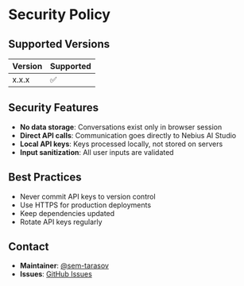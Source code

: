 # Security Policy

## Supported Versions

| Version | Supported          |
| ------- | ------------------ |
| x.x.x   | :white_check_mark: |

## Security Features

- **No data storage**: Conversations exist only in browser session
- **Direct API calls**: Communication goes directly to Nebius AI Studio
- **Local API keys**: Keys processed locally, not stored on servers
- **Input sanitization**: All user inputs are validated

## Best Practices

- Never commit API keys to version control
- Use HTTPS for production deployments
- Keep dependencies updated
- Rotate API keys regularly

## Contact

- **Maintainer**: [@sem-tarasov](https://github.com/sem-tarasov)
- **Issues**: [GitHub Issues](https://github.com/sem-tarasov/ai-multi-tool/issues)
